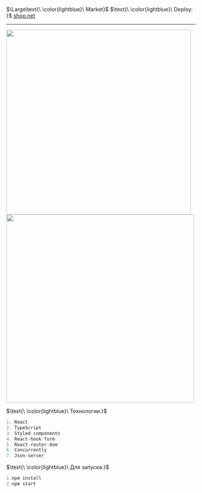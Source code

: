 $\Large\text{\ \color{lightblue}\ Market}$
$\text{\ \color{lightblue}\  Deploy: \}$ [shop.net](https://licettte.github.io/shop/#/) 
____
<img src="https://github.com/Licettte/market/assets/80988747/346efa61-0b77-43a7-a5d7-7f8e5ce002b2" width="491" />
<img src="https://github.com/Licettte/market/assets/80988747/627e7136-b77e-4648-91a6-cd8be3e9f184" width="500" />

$\text{\ \color{lightblue}\   Технологии:\}$  

```java
1. React
2. TypeScript
3. Styled-components
4. React-hook-form
5. React-router-dom
6. Concurrently
7. Json-server
```
$\text{\ \color{lightblue}\  Для запуска:\}$  
```javaScript
1.npm install
2.npm start
```
